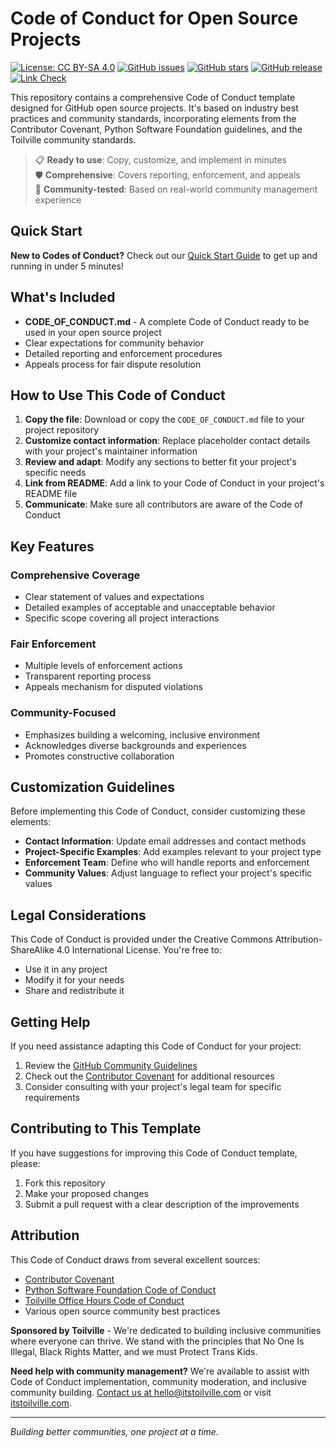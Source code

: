 # Code of Conduct for Open Source Projects

[![License: CC BY-SA 4.0](https://img.shields.io/badge/License-CC%20BY--SA%204.0-lightgrey.svg)](https://creativecommons.org/licenses/by-sa/4.0/)
[![GitHub issues](https://img.shields.io/github/issues/toilville/code-of-conduct)](https://github.com/toilville/code-of-conduct/issues)
[![GitHub stars](https://img.shields.io/github/stars/toilville/code-of-conduct)](https://github.com/toilville/code-of-conduct/stargazers)
[![GitHub release](https://img.shields.io/github/v/release/toilville/code-of-conduct)](https://github.com/toilville/code-of-conduct/releases)
[![Link Check](https://github.com/toilville/code-of-conduct/actions/workflows/link-checker.yml/badge.svg)](https://github.com/toilville/code-of-conduct/actions/workflows/link-checker.yml)

This repository contains a comprehensive Code of Conduct template designed for GitHub open source projects. It's based on industry best practices and community standards, incorporating elements from the Contributor Covenant, Python Software Foundation guidelines, and the Toilville community standards.

> 📋 **Ready to use**: Copy, customize, and implement in minutes  
> 🛡️ **Comprehensive**: Covers reporting, enforcement, and appeals  
> 🤝 **Community-tested**: Based on real-world community management experience

## Quick Start

**New to Codes of Conduct?** Check out our [Quick Start Guide](QUICK_START.md) to get up and running in under 5 minutes!

## What's Included

- **CODE_OF_CONDUCT.md** - A complete Code of Conduct ready to be used in your open source project
- Clear expectations for community behavior
- Detailed reporting and enforcement procedures
- Appeals process for fair dispute resolution

## How to Use This Code of Conduct

1. **Copy the file**: Download or copy the `CODE_OF_CONDUCT.md` file to your project repository
2. **Customize contact information**: Replace placeholder contact details with your project's maintainer information
3. **Review and adapt**: Modify any sections to better fit your project's specific needs
4. **Link from README**: Add a link to your Code of Conduct in your project's README file
5. **Communicate**: Make sure all contributors are aware of the Code of Conduct

## Key Features

### Comprehensive Coverage
- Clear statement of values and expectations
- Detailed examples of acceptable and unacceptable behavior
- Specific scope covering all project interactions

### Fair Enforcement
- Multiple levels of enforcement actions
- Transparent reporting process
- Appeals mechanism for disputed violations

### Community-Focused
- Emphasizes building a welcoming, inclusive environment
- Acknowledges diverse backgrounds and experiences
- Promotes constructive collaboration

## Customization Guidelines

Before implementing this Code of Conduct, consider customizing these elements:

- **Contact Information**: Update email addresses and contact methods
- **Project-Specific Examples**: Add examples relevant to your project type
- **Enforcement Team**: Define who will handle reports and enforcement
- **Community Values**: Adjust language to reflect your project's specific values

## Legal Considerations

This Code of Conduct is provided under the Creative Commons Attribution-ShareAlike 4.0 International License. You're free to:

- Use it in any project
- Modify it for your needs
- Share and redistribute it

## Getting Help

If you need assistance adapting this Code of Conduct for your project:

1. Review the [GitHub Community Guidelines](https://docs.github.com/en/site-policy/github-terms/github-community-guidelines)
2. Check out the [Contributor Covenant](https://www.contributor-covenant.org/) for additional resources
3. Consider consulting with your project's legal team for specific requirements

## Contributing to This Template

If you have suggestions for improving this Code of Conduct template, please:

1. Fork this repository
2. Make your proposed changes
3. Submit a pull request with a clear description of the improvements

## Attribution

This Code of Conduct draws from several excellent sources:

- [Contributor Covenant](https://www.contributor-covenant.org/)
- [Python Software Foundation Code of Conduct](https://www.python.org/psf/conduct)
- [Toilville Office Hours Code of Conduct](https://www.itstoilville.com/live/office-hours-code-of-conduct/)
- Various open source community best practices

**Sponsored by Toilville** - We're dedicated to building inclusive communities where everyone can thrive. We stand with the principles that No One Is Illegal, Black Rights Matter, and we must Protect Trans Kids. 

**Need help with community management?** We're available to assist with Code of Conduct implementation, community moderation, and inclusive community building. [Contact us at hello@itstoilville.com](mailto:hello@itstoilville.com) or visit [itstoilville.com](https://www.itstoilville.com/).

---

*Building better communities, one project at a time.*
